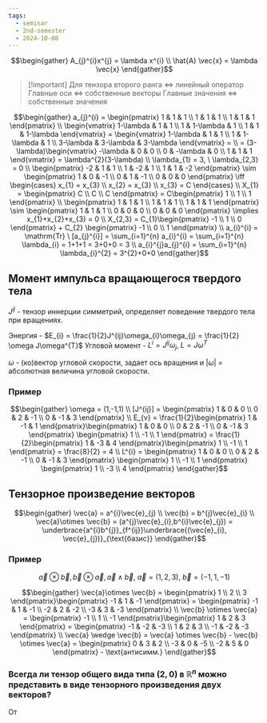 ```yaml
---
tags:
  - seminar
  - 2nd-semester
  - 2024-10-08
---
```

$$\begin{gather}
A_{j}^{i}x^{j} = \lambda x^{i} \\
\hat{A} \vec{x} = \lambda \vec{x}
\end{gather}$$

> [!important] Для тензора второго ранга $\iff$ линейный оператор
> Главные оси $\iff$ собственные векторы
> Главные значения $\iff$ собственные значения

$$\begin{gather}
a_{j}^{i} = \begin{pmatrix}
1 & 1 & 1 \\
1 & 1 & 1 \\
1 & 1 & 1
\end{pmatrix} \\
\begin{vmatrix}
1-\lambda & 1 & 1 \\
1 & 1-\lambda & 1 \\
1 & 1 & 1-\lambda
\end{vmatrix} = \begin{vmatrix}
1-\lambda & 1 & 1 \\
1 & 1-\lambda & 1 \\
3-\lambda & 3-\lambda & 3-\lambda
\end{vmatrix} = \\
= (3-\lambda)\begin{vmatrix}
-\lambda & 0 & 0 \\
0 & -\lambda & 0 \\
1 & 1 & 1
\end{vmatrix} = \lambda^{2}(3-\lambda) \\
\lambda_{1} = 3, \ \lambda_{2,3} = 0 \\
\begin{pmatrix}
-2 & 1 & 1 \\
1 & -2 & 1 \\
1 & 1 & -2
\end{pmatrix} \sim 
\begin{pmatrix}
1 & 0 & -1 \\
0 & 1 & -1 \\
0 & 0 & 0
\end{pmatrix} \iff \begin{cases}
x_{1} = x_{3} \\
x_{2} = x_{3} \\
x_{3} = C
\end{cases} \\
X_{1} = \begin{pmatrix}
C \\
C \\
C
\end{pmatrix} = C\begin{pmatrix}
1 \\
1 \\
1
\end{pmatrix} \\
\begin{pmatrix}
1 & 1 & 1 \\
1 & 1 & 1 \\
1 & 1 & 1
\end{pmatrix} \sim
\begin{pmatrix}
1 & 1 & 1 \\
0 & 0 & 0 \\
0 & 0 & 0
\end{pmatrix} \implies x_{1}+x_{2}+x_{3} = 0 \\
X_{2,3} = C_{1}\begin{pmatrix}
-1 \\
1 \\
0
\end{pmatrix} + C_{2} \begin{pmatrix}
-1 \\
0 \\
1
\end{pmatrix} \\
a_{i}^{i} = \mathrm{Tr} \ [a_{j}^{i}] = \sum_{i=1}^{n} a_{i}^{i} = \sum_{i=1}^{n} \lambda_{i} = 1+1+1 = 3+0+0 = 3 \\
a_{i}^{j}a_{j}^{i} = \sum_{i=1}^{n} \lambda_{i}^{2} = 3^{2}+0+0
\end{gather}$$

## Момент импульса вращающегося твердого тела

$J^{ij}$ - тензор иннерции симметрий, определяет поведение твердого тела при вращениях.

Энергия - $E_{i} = \frac{1}{2}J^{ij}\omega_{i}\omega_{j} = \frac{1}{2} \omega J\omega^{T}$
Угловой момент - $L^{i} = J^{ij}\omega_{j}, \ L = J\omega^{T}$

$\omega$ - (ко)вектор угловой скорости, задает ось вращения и $|\omega|$ = абсолютная величина угловой скорости.

### Пример

$$\begin{gather}
\omega = (1,-1,1) \\
[J^{ij}] = \begin{pmatrix}
1 & 0 & 0 \\
0 & 2 & -1 \\
0 & -1 & 3
\end{pmatrix} \\
E_{v} = \frac{1}{2}\begin{pmatrix}
1 & -1 & 1
\end{pmatrix}\begin{pmatrix}
1 & 0 & 0 \\
0 & 2 & -1 \\
0 & -1 & 3
\end{pmatrix} \begin{pmatrix}
1 \\
-1 \\
1
\end{pmatrix} = \frac{1}{2}\begin{pmatrix}
1 & -3 & 4
\end{pmatrix}\begin{pmatrix}
1 \\
-1 \\
1
\end{pmatrix} = \frac{8}{2} = 4 \\
L^{i} = \begin{pmatrix}
1 & 0 & 0 \\
0 & 2 & -1 \\
0 & -1 & 3
\end{pmatrix} \begin{pmatrix}
1 \\
-1 \\
1
\end{pmatrix} \begin{pmatrix}
1 \\
-3 \\
4
\end{pmatrix}
\end{gather}$$

## Тензорное произведение векторов

$$\begin{gather}
\vec{a} = a^{i}\vec{e}_{j} \\
\vec{b} = b^{j}\vec{e}_{i} \\
\vec{a}\otimes \vec{b} = (a^{j}\vec{e}_{i},b^{i}\vec{e}_{j}) = \underbrace{a^{i}b^{j}}_{f^{ij}}\underbrace{(\vec{e}_{i}, \vec{e}_{j})}_{\text{базис}}
\end{gather}$$

### Пример

$$\vec{a}\otimes \vec{b}, \vec{b}\otimes \vec{a}, \vec{a} \wedge \vec{b}, \ \vec{a} = (1,2,3), \ \vec{b} = (-1,1,-1)
$$

$$\begin{gather}
\vec{a}\otimes \vec{b} = \begin{pmatrix}
1 \\
2 \\
3
\end{pmatrix}\begin{pmatrix}
-1 & 1 & -1
\end{pmatrix} = \begin{pmatrix}
-1 & 1 & -1 \\
-2 & 2 & -2 \\
-3 & 3 & -3
\end{pmatrix} \\
\vec{b} \otimes \vec{a} = \begin{pmatrix}
-1 \\
1 \\
-1
\end{pmatrix}\begin{pmatrix}
1 & 2 & 3
\end{pmatrix} = \begin{pmatrix}
-1 & -2 & -3 \\
1 & 2 & 3 \\
-1 & -2 & -3
\end{pmatrix} \\
\vec{a} \wedge \vec{b} = \vec{a} \otimes \vec{b} - \vec{b} \otimes \vec{a} = \begin{pmatrix}
0 & 3 & 2 \\
-3 & 0 & -5 \\
-2 & 5 & 0
\end{pmatrix} - \text{антисимм.}
\end{gather}$$

### Всегда ли тензор общего вида типа $(2,0)$ в $\mathbb{R}^{n}$ можно представить в виде тензорного произведения двух векторов?

От